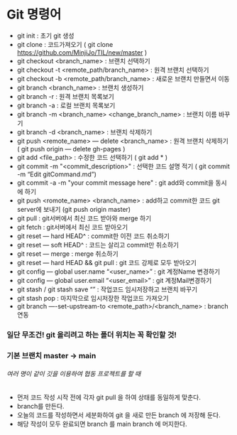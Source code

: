 # Git 명령어

- git init : 초기 git 생성
- git clone <url> : 코드가져오기 ( git clone https://github.com/MinjiJo/TIL/new/master )
- git checkout <branch_name> : 브랜치 선택하기
- git checkout -t <remote_path/branch_name> : 원격 브랜치 선택하기
- git checkout -b <remote_path/branch_name> : 새로운 브랜치 만들면서 이동
- git branch <branch_name> : 브랜치 생성하기
- git branch -r : 원격 브랜치 목록보기
- git branch -a : 로컬 브랜치 목록보기
- git branch -m <branch_name> <change_branch_name> : 브랜치 이름 바꾸기
- git branch -d <branch_name> : 브랜치 삭제하기
- git push <remote_name> — delete <branch_name> : 원격 브랜치 삭제하기 ( git push origin — delete gh-pages )
- git add <file_path> : 수정한 코드 선택하기 ( git add * )
- git commit -m "<commit_description>" : 선택한 코드 설명 적기 ( git commit -m “Edit gitCommand.md”)
- git commit -a -m "your commit message here" : git add와 commit을 동시에 하기
- git push <romote_name> <branch_name> : add하고 commit한 코드 git server에 보내기 (git push origin master)
- git pull : git서버에서 최신 코드 받아와 merge 하기
- git fetch : git서버에서 최신 코드 받아오기
- git reset — hard HEAD^ : commit한 이전 코드 취소하기
- git reset — soft HEAD^ : 코드는 살리고 commit만 취소하기
- git reset — merge : merge 취소하기
- git reset — hard HEAD && git pull : git 코드 강제로 모두 받아오기
- git config — global user.name “<user_name>” : git 계정Name 변경하기
- git config — global user.email “<user_email>” : git 계정Mail변경하기
- git stash / git stash save “<description>” : 작업코드 임시저장하고 브랜치 바꾸기
- git stash pop : 마지막으로 임시저장한 작업코드 가져오기
- git branch —-set-upstream-to <remote_path>/<branch_name> : branch 연동


### 일단 무조건! git 올리려고 하는 폴더 위치는 꼭 확인할 것!

### 기본 브랜치 master -> main

###### 여러 명이 같이 깃을 이용하여 협동 프로젝트를 할 때
 - 먼저 코드 작성 시작 전에 각자 git pull 을 하여 상태를 동일하게 맞춘다.
 - branch를 만든다.
 - 오늘의 코드를 작성하면서 세분화하여 git 을 새로 만든 branch 에 저장해 둔다.
 - 해당 작성이 모두 완료되면 branch 를 main branch 에 머지한다.